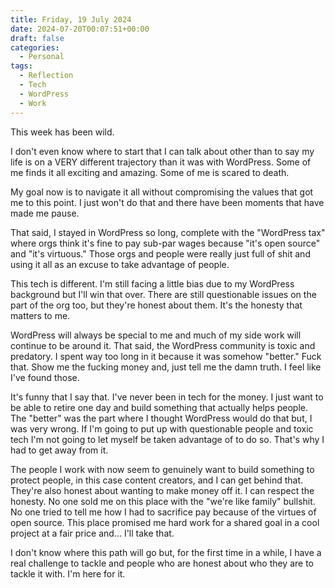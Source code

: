 ```yaml
---
title: Friday, 19 July 2024
date: 2024-07-20T00:07:51+00:00
draft: false
categories:
  - Personal
tags:
  - Reflection
  - Tech
  - WordPress
  - Work
---
```


This week has been wild.

I don't even know where to start that I can talk about other than to say my life is on a VERY different trajectory than it was with WordPress. Some of me finds it all exciting and amazing. Some of me is scared to death.

My goal now is to navigate it all without compromising the values that got me to this point. I just won't do that and there have been moments that have made me pause.

That said, I stayed in WordPress so long, complete with the "WordPress tax" where orgs think it's fine to pay sub-par wages because "it's open source" and "it's virtuous." Those orgs and people were really just full of shit and using it all as an excuse to take advantage of people.

This tech is different. I'm still facing a little bias due to my WordPress background but I'll win that over. There are still questionable issues on the part of the org too, but they're honest about them. It's the honesty that matters to me.

WordPress will always be special to me and much of my side work will continue to be around it. That said, the WordPress community is toxic and predatory. I spent way too long in it because it was somehow "better." Fuck that. Show me the fucking money and, just tell me the damn truth. I feel like I've found those.

It's funny that I say that. I've never been in tech for the money. I just want to be able to retire one day and build something that actually helps people. The "better" was the part where I thought WordPress would do that but, I was very wrong. If I'm going to put up with questionable people and toxic tech I'm not going to let myself be taken advantage of to do so. That's why I had to get away from it.

The people I work with now seem to genuinely want to build something to protect people, in this case content creators, and I can get behind that. They're also honest about wanting to make money off it. I can respect the honesty. No one sold me on this place with the "we're like family" bullshit. No one tried to tell me how I had to sacrifice pay because of the virtues of open source. This place promised me hard work for a shared goal in a cool project at a fair price and... I'll take that.

I don't know where this path will go but, for the first time in a while, I have a real challenge to tackle and people who are honest about who they are to tackle it with. I'm here for it.